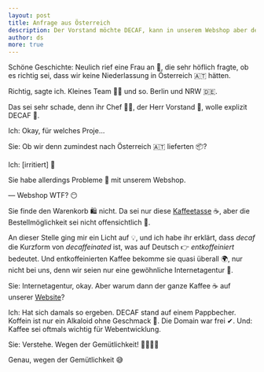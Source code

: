 ```yaml
---
layout: post
title: Anfrage aus Österreich
description: Der Vorstand möchte DECAF, kann in unserem Webshop aber den Warenkorb nicht finden. Du wirst verblüfft sein, was aus dem Projekt am Ende geworden ist!
author: ds
more: true
---
```


Schöne Geschichte: Neulich rief eine Frau an 🙋, die sehr höflich fragte, ob es richtig sei, dass wir keine Niederlassung in Österreich 🇦🇹 hätten.

Richtig, sagte ich. Kleines Team 💪🏼 und so. Berlin und NRW 🇩🇪.

Das sei sehr schade, denn ihr Chef 🙋‍♂️, der Herr Vorstand 👑, wolle explizit DECAF 👊.

Ich: Okay, für welches Proje…

Sie: Ob wir denn zumindest nach Österreich 🇦🇹 lieferten 📦?

Ich: [irritiert] 🤔

Sie habe allerdings Probleme 🚨 mit unserem Webshop.

— Webshop WTF? 😶

Sie finde den Warenkorb 🛍 nicht. Da sei nur diese [Kaffeetasse](https://decaf.de) ☕️, aber die Bestellmöglichkeit sei nicht offensichtlich 🙅.

An dieser Stelle ging mir ein Licht auf 💡, und ich habe ihr erklärt, dass _decaf_ die Kurzform von _decaffeinated_ ist, was auf Deutsch 👉 _entkoffeiniert_ bedeutet. Und entkoffeinierten Kaffee bekomme sie quasi überall 🌍, nur nicht bei uns, denn wir seien nur eine gewöhnliche Internetagentur 🦄.

Sie: Internetagentur, okay. Aber warum dann der ganze Kaffee ☕️ auf unserer [Website](https://decaf.de)?

Ich: Hat sich damals so ergeben. DECAF stand auf einem Pappbecher. Koffein ist nur ein Alkaloid ohne Geschmack 🐩. Die Domain war frei ✔. Und: Kaffee sei oftmals wichtig für Webentwicklung.

Sie: Verstehe. Wegen der Gemütlichkeit! 🍰🛀🏻🐨

Genau, wegen der Gemütlichkeit 😅
